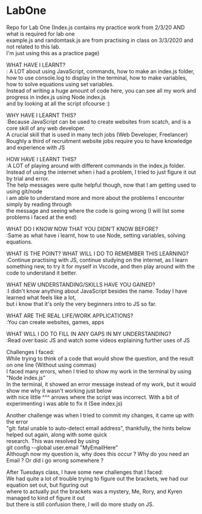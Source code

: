 # LabOne

Repo for Lab One (Index.js contains my practice work from 2/3/20 AND what is
required for lab one   
example.js and randomtask.js are from practising in class on 3/3/2020 and not 
related to this lab.  
I'm just using this as a practice page)

WHAT HAVE I LEARNT?  
: A LOT about using JavaScript, commands, how to make an index.js folder,  
how to use console.log to display in the terminal, how to make variables, how to solve equations using set variables.  
Instead of writing a huge amount of code here, you can see all my work and progress in index.js using Node index.js  
and by looking at all the script ofcourse :)  

WHY HAVE I LEARNT THIS?  
:Because JavaScript can be used to create websites from scatch, and is a core skill of any web developer.  
A crucial skill that is used in many tech jobs (Web Developer, Freelancer)  
Roughly a third of recruitment website jobs require you to have knowledge and experience with JS  

HOW HAVE I LEARNT THIS?  
:A LOT of playing around with different commands in the index.js folder.  
Instead of using the internet when i had a problem, I tried to just figure it out by trial and error.  
The help messages were quite helpful though, now that I am getting used to using git/node  
i am able to understand more and more about the problems I encounter simply by reading through  
the message and seeing where the code is going wrong (I will list some problems i faced at the end)  

WHAT DO I KNOW NOW THAT YOU DIDN’T KNOW BEFORE?  
:Same as what have i learnt, how to use Node, setting variables, solving equations.  

WHAT IS THE POINT? WHAT WILL I DO TO REMEMBER THIS LEARNING?  
:Continue practising with JS, continue studying on the internet,
as I learn something new, to try it for myself in Vscode, and then play around with the code to understand it better.  

WHAT NEW UNDERSTANDING/SKILLS HAVE YOU GAINED?  
:I didn't know anything about JavaScript besides the name. Today I have learned what feels like a lot,  
but i know that it's only the very beginners intro to JS so far.

WHAT ARE THE REAL LIFE/WORK APPLICATIONS?  
:You can create websites, games, apps  

WHAT WILL I DO TO FILL IN ANY GAPS IN MY UNDERSTANDING?  
:Read over basic JS and watch some videos explaining further uses of JS  

Challenges I faced:  
While trying to think of a code that would show the question, and the result on one line (Without using commas)  
I faced many errors, when I tried to show my work in the terminal by using "Node index.js"  
In the terminal, it showed an error message instead of my work, but it would show me why it wasn't working just below  
with nice little ^^^ arrows where the script was incorrect. With a bit of experimenting i was able to fix it (See index.js)  

Another challenge was when I tried to commit my changes, it came up with the error  
"git: fatal unable to auto-detect email address", thankfully, the hints below helped out again, along with some quick  
research. This was resolved by using  
git config --global user.email "MyEmailHere"  
Although now my question is, why does this occur ? Why do you need an Email ? Or did i go wrong somewhere ?

After Tuesdays class, I have some new challenges that I faced:  
We had quite a lot of trouble trying to figure out the brackets, we had our equation set out, but figuring out  
where to actually put the brackets was a mystery, Me, Rory, and Kyren managed to kind of figure it out  
but there is still confusion there, I will do more study on JS.